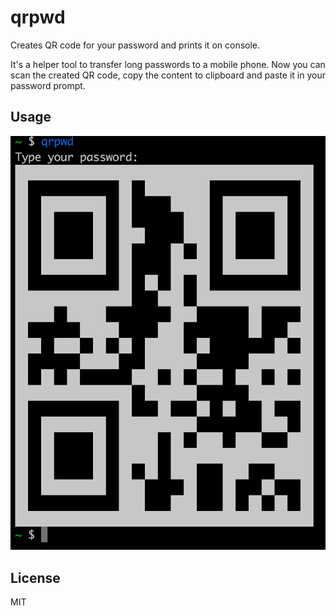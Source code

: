 # qrpwd
Creates QR code for your password and prints it on console.

It's a helper tool to transfer long passwords to a mobile phone.
Now you can scan the created QR code, copy the content to clipboard and paste it in your password prompt.

## Usage
![usage](/doc/usage.png)

## License
MIT